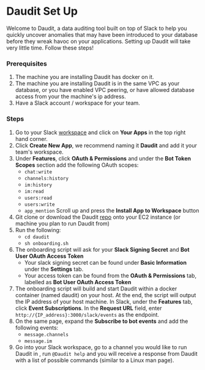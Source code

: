 # Daudit Set Up
Welcome to Daudit, a data auditing tool built on top of Slack to help you quickly uncover anomalies that may have been introduced to your database before they wreak havoc on your applications. Setting up Daudit will take very little time. Follow these steps!

### Prerequisites
1. The machine you are installing Daudit has docker on it.
2. The machine you are installing Daudit is in the same VPC as your database, or you have enabled VPC peering, or have allowed database access from your the machine's ip address. 
3. Have a Slack account / workspace for your team. 

### Steps
1. Go to your Slack [workspace]([https://api.slack.com/](https://api.slack.com/)) and click on **Your Apps** in the top right hand corner.
2. Click **Create New App**, we recommend naming it **Daudit** and add it your team's workspace.
3. Under **Features**, click **OAuth & Permissions** and under the **Bot Token Scopes** section add the following OAuth scopes:
	- `chat:write`
	- `channels:history`
	- `im:history`
	- `im:read`
	- `users:read`
	- `users:write`
	- `app_mention`
Scroll up and press the **Install App to Workspace** button
4. Git clone or download the Daudit [repo]([https://github.com/havess/daudit](https://github.com/havess/daudit)) onto your EC2 instance (or machine you plan to run Daudit from)
5. Run the following:
	- `cd daudit`
	- `sh onboarding.sh`
6. The onboarding script will ask for your **Slack Signing Secret** and **Bot User OAuth Access Token**
	- Your slack signing secret can be found under **Basic Information** under the **Settings** tab. 
	- Your access token can be found from the **OAuth & Permissions** tab, labelled as **Bot User OAuth Access Token**
7. The onboarding script will build and start Daudit within a docker container (named daudit) on your host. At the end, the script will output the IP address of your host machine. In Slack, under the **Features** tab, click **Event Subscriptions**. In the **Request URL** field, enter `http://{IP_address}:3000/slack/events` as the endpoint.
8. On the same page, expand the **Subscribe to bot events** and add the following events:
	- `message.channels`
	- `message.im`
9. Go into your Slack workspace, go to a channel you would like to run Daudit in , run `@Daudit help` and you will receive a response from Daudit with a list of possible commands (similar to a Linux man page).

